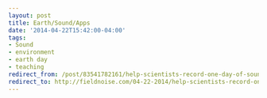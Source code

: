 ```yaml
---
layout: post 
title: Earth/Sound/Apps 
date: '2014-04-22T15:42:00-04:00' 
tags: 
- Sound 
- environment 
- earth day 
- teaching 
redirect_from: /post/83541782161/help-scientists-record-one-day-of-sound-on-earth/
redirect_to: http://fieldnoise.com/04-22-2014/help-scientists-record-one-day-of-sound-on-earth/
--- 
```



